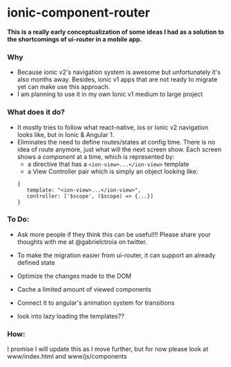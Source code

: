 # ionic-component-router

**This is a really early conceptualization of some ideas I had as a solution to the shortcomings 
of ui-router in a mobile app.**

### Why
- Because ionic v2's navigation system is awesome but unfortunately it's also months away. 
Besides, ionic v1 apps that are not ready to migrate yet can make use this approach.
- I am planning to use it in my own Ionic v1 medium to large project

### What does it do?
- It mostly tries to follow what react-native, ios or Ionic v2 navigation looks like, but in Ionic & Angular 1.
- Eliminates the need to define routes/states at config time. There is no idea of route anymore,
 just what will the next screen show. Each screen shows a *component* at a time, which is represented by:
    - a directive that has a `<ion-view>...</ion-view>` template
    - a View Controller pair which is simply an object looking like: 
    ```
    {
       template: "<ion-view>...</ion-view>",
       controller: ['$scope', ($scope) => {...}]
    }
    ```

### To Do:    

- Ask more people if they think this can be useful!!! Please share your thoughts with me at @gabrielctroia on twitter.

- To make the migration easier from ui-router, it can support an already defined state
- Optimize the changes made to the DOM
- Cache a limited amount of viewed components
- Connect it to angular's animation system for transitions
- look into lazy loading the templates??

### How:

I promise I will update this as I move further, but for now please look at www/index.html and www/js/components